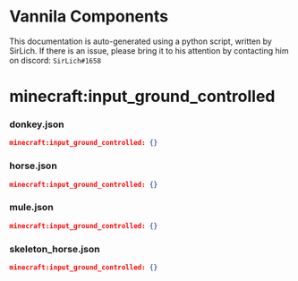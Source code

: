 # Vannila Components
This documentation is auto-generated using a python script, written by SirLich. If there is an issue, please bring it to his attention by contacting him on discord: `SirLich#1658`

# minecraft:input_ground_controlled
### donkey.json
```JSON
minecraft:input_ground_controlled: {}
```

### horse.json
```JSON
minecraft:input_ground_controlled: {}
```

### mule.json
```JSON
minecraft:input_ground_controlled: {}
```

### skeleton_horse.json
```JSON
minecraft:input_ground_controlled: {}
```

